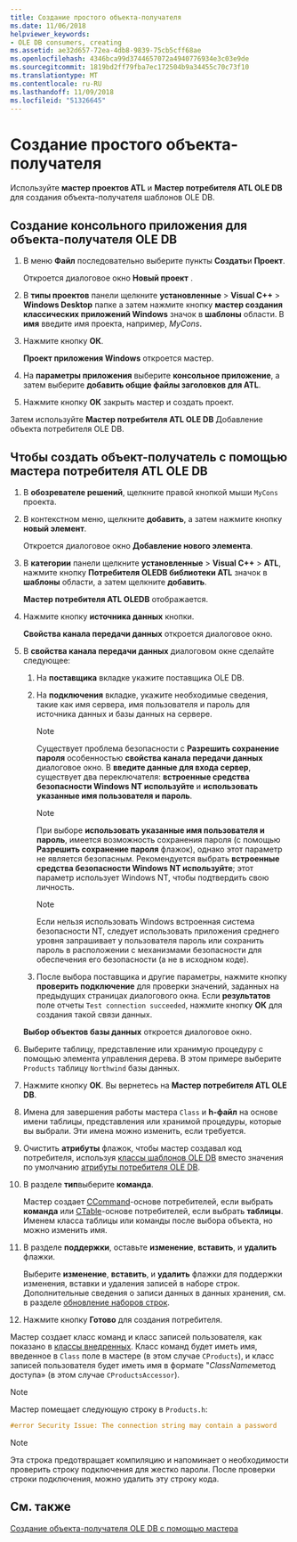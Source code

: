 ```yaml
---
title: Создание простого объекта-получателя
ms.date: 11/06/2018
helpviewer_keywords:
- OLE DB consumers, creating
ms.assetid: ae32d657-72ea-4db8-9839-75cb5cff68ae
ms.openlocfilehash: 4346bca99d3744657072a4940776934e3c03e9de
ms.sourcegitcommit: 1819bd2ff79fba7ec172504b9a34455c70c73f10
ms.translationtype: MT
ms.contentlocale: ru-RU
ms.lasthandoff: 11/09/2018
ms.locfileid: "51326645"
---
```

# <a name="creating-a-simple-consumer"></a>Создание простого объекта-получателя

Используйте **мастер проектов ATL** и **Мастер потребителя ATL OLE DB** для создания объекта-получателя шаблонов OLE DB.

## <a name="to-create-a-console-application-for-an-ole-db-consumer"></a>Создание консольного приложения для объекта-получателя OLE DB

1. В меню **Файл** последовательно выберите пункты **Создать**и **Проект**.

   Откроется диалоговое окно **Новый проект** .

1. В **типы проектов** панели щелкните **установленные** > **Visual C++** > **Windows Desktop** папке а затем нажмите кнопку **мастер создания классических приложений Windows** значок в **шаблоны** области. В **имя** введите имя проекта, например, *MyCons*.

1. Нажмите кнопку **ОК**.

   **Проект приложения Windows** откроется мастер.

1. На **параметры приложения** выберите **консольное приложение**, а затем выберите **добавить общие файлы заголовков для ATL**.

1. Нажмите кнопку **ОК** закрыть мастер и создать проект.

Затем используйте **Мастер потребителя ATL OLE DB** Добавление объекта потребителя OLE DB.

## <a name="to-create-a-consumer-with-the-atl-ole-db-consumer-wizard"></a>Чтобы создать объект-получатель с помощью мастера потребителя ATL OLE DB

1. В **обозревателе решений**, щелкните правой кнопкой мыши `MyCons` проекта.

1. В контекстном меню, щелкните **добавить**, а затем нажмите кнопку **новый элемент**.

   Откроется диалоговое окно **Добавление нового элемента**.

1. В **категории** панели щелкните **установленные** > **Visual C++** > **ATL**, нажмите кнопку **Потребителя OLEDB библиотеки ATL** значок в **шаблоны** области, а затем щелкните **добавить**.

   **Мастер потребителя ATL OLEDB** отображается.

1. Нажмите кнопку **источника данных** кнопки.

   **Свойства канала передачи данных** откроется диалоговое окно.

1. В **свойства канала передачи данных** диалоговом окне сделайте следующее:

   1. На **поставщика** вкладке укажите поставщика OLE DB.

   1. На **подключения** вкладке, укажите необходимые сведения, такие как имя сервера, имя пользователя и пароль для источника данных и базы данных на сервере.

      > [!NOTE]
      > Существует проблема безопасности с **Разрешить сохранение пароля** особенностью **свойства канала передачи данных** диалоговое окно. В **введите данные для входа сервер**, существует два переключателя: **встроенные средства безопасности Windows NT используйте** и **использовать указанные имя пользователя и пароль**.

      > [!NOTE]
      > При выборе **использовать указанные имя пользователя и пароль**, имеется возможность сохранения пароля (с помощью **Разрешить сохранение пароля** флажок), однако этот параметр не является безопасным. Рекомендуется выбрать **встроенные средства безопасности Windows NT используйте**; этот параметр использует Windows NT, чтобы подтвердить свою личность.

      > [!NOTE]
      > Если нельзя использовать Windows встроенная система безопасности NT, следует использовать приложения среднего уровня запрашивает у пользователя пароль или сохранить пароль в расположении с механизмами безопасности для обеспечения его безопасности (а не в исходном коде).

   1. После выбора поставщика и другие параметры, нажмите кнопку **проверить подключение** для проверки значений, заданных на предыдущих страницах диалогового окна. Если **результатов** поле отчеты `Test connection succeeded`, нажмите кнопку **ОК** для создания такой связи данных.

   **Выбор объектов базы данных** откроется диалоговое окно.

1. Выберите таблицу, представление или хранимую процедуру с помощью элемента управления дерева. В этом примере выберите `Products` таблицу `Northwind` базы данных.

1. Нажмите кнопку **ОК**. Вы вернетесь на **Мастер потребителя ATL OLE DB**.

1. Имена для завершения работы мастера `Class` и **h-файл** на основе имени таблицы, представления или хранимой процедуры, которые вы выбрали. Эти имена можно изменить, если требуется.

1. Очистить **атрибуты** флажок, чтобы мастер создавал код потребителя, используя [классы шаблонов OLE DB](../../data/oledb/ole-db-consumer-templates-reference.md) вместо значения по умолчанию [атрибуты потребителя OLE DB](../../windows/ole-db-consumer-attributes.md).

1. В разделе **тип**выберите **команда**.

   Мастер создает [CCommand](../../data/oledb/ccommand-class.md)-основе потребителей, если выбрать **команда** или [CTable](../../data/oledb/ctable-class.md)-основе потребителей, если выбрать **таблицы**. Именем класса таблицы или команды после выбора объекта, но можно изменить имя.

1. В разделе **поддержки**, оставьте **изменение**, **вставить**, и **удалить** флажки.

   Выберите **изменение**, **вставить**, и **удалить** флажки для поддержки изменения, вставки и удаления записей в наборе строк. Дополнительные сведения о записи данных в данных хранения, см. в разделе [обновление наборов строк](../../data/oledb/updating-rowsets.md).

1. Нажмите кнопку **Готово** для создания потребителя.

Мастер создает класс команд и класс записей пользователя, как показано в [классы внедренных](../../data/oledb/consumer-wizard-generated-classes.md). Класс команд будет иметь имя, введенное в `Class` поле в мастере (в этом случае `CProducts`), и класс записей пользователя будет иметь имя в формате "*ClassName*метод доступа» (в этом случае `CProductsAccessor`).

> [!NOTE]
> Мастер помещает следующую строку в `Products.h`:

```cpp
#error Security Issue: The connection string may contain a password
```

> [!NOTE]
> Эта строка предотвращает компиляцию и напоминает о необходимости проверить строку подключения для жестко пароли. После проверки строки подключения, можно удалить эту строку кода.

## <a name="see-also"></a>См. также

[Создание объекта-получателя OLE DB с помощью мастера](../../data/oledb/creating-an-ole-db-consumer-using-a-wizard.md)

